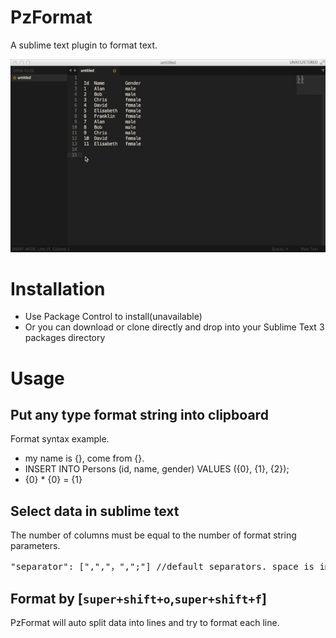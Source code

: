 PzFormat
================

A sublime text plugin to format text.

![alt tag](pzformat_demo.gif)

# Installation
- Use Package Control to install(unavailable)
- Or you can download or clone directly and drop into your Sublime Text 3 packages directory

# Usage
## Put any type format string into clipboard
Format syntax example.
- my name is {}, come from {}.
- INSERT INTO Persons (id, name, gender) VALUES ({0}, {1}, {2});
- {0} * {0} = {1}

## Select data in sublime text
The number of columns must be equal to the number of format string parameters.
<pre>
"separator": [",","，",";"] //default separators. space is implicit included
</pre>

## Format by [<code>super+shift+o</code>,<code>super+shift+f</code>]
PzFormat will auto split data into lines and try to format each line.
